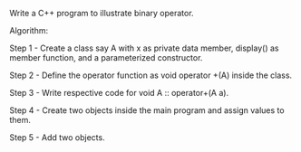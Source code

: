 Write a C++ program to illustrate binary operator.

Algorithm:


Step 1 - Create a class say A with x as private data member, display() as member function, and a parameterized constructor.

Step 2 - Define the operator function as void operator +(A) inside the class.

Step 3 - Write respective code for void A :: operator+(A a).

Step 4 - Create two objects inside the main program and assign values to them.

Step 5 - Add two objects.

